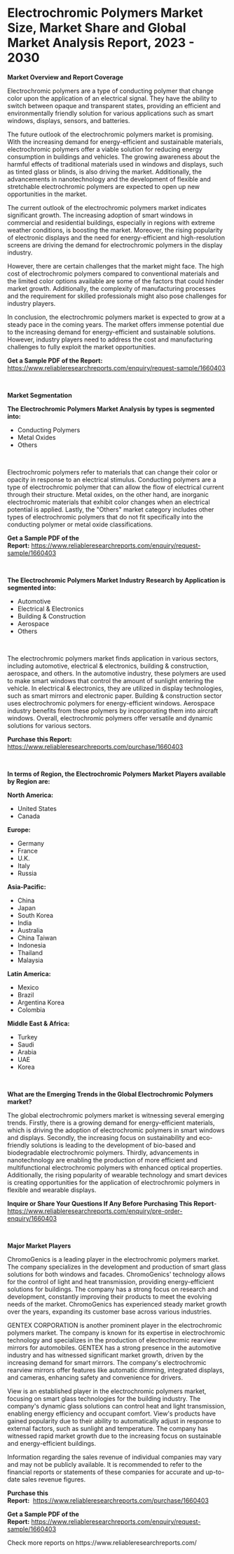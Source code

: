 <p><h1>Electrochromic Polymers Market Size, Market Share and Global Market Analysis Report, 2023 - 2030</h1></p><p><strong>Market Overview and Report Coverage</strong></p>
<p><p>Electrochromic polymers are a type of conducting polymer that change color upon the application of an electrical signal. They have the ability to switch between opaque and transparent states, providing an efficient and environmentally friendly solution for various applications such as smart windows, displays, sensors, and batteries.</p><p>The future outlook of the electrochromic polymers market is promising. With the increasing demand for energy-efficient and sustainable materials, electrochromic polymers offer a viable solution for reducing energy consumption in buildings and vehicles. The growing awareness about the harmful effects of traditional materials used in windows and displays, such as tinted glass or blinds, is also driving the market. Additionally, the advancements in nanotechnology and the development of flexible and stretchable electrochromic polymers are expected to open up new opportunities in the market.</p><p>The current outlook of the electrochromic polymers market indicates significant growth. The increasing adoption of smart windows in commercial and residential buildings, especially in regions with extreme weather conditions, is boosting the market. Moreover, the rising popularity of electronic displays and the need for energy-efficient and high-resolution screens are driving the demand for electrochromic polymers in the display industry.</p><p>However, there are certain challenges that the market might face. The high cost of electrochromic polymers compared to conventional materials and the limited color options available are some of the factors that could hinder market growth. Additionally, the complexity of manufacturing processes and the requirement for skilled professionals might also pose challenges for industry players.</p><p>In conclusion, the electrochromic polymers market is expected to grow at a steady pace in the coming years. The market offers immense potential due to the increasing demand for energy-efficient and sustainable solutions. However, industry players need to address the cost and manufacturing challenges to fully exploit the market opportunities.</p></p>
<p><strong>Get a Sample PDF of the Report:</strong> <a href="https://www.reliableresearchreports.com/enquiry/request-sample/1660403">https://www.reliableresearchreports.com/enquiry/request-sample/1660403</a></p>
<p>&nbsp;</p>
<p><strong>Market Segmentation</strong></p>
<p><strong>The Electrochromic Polymers Market Analysis by types is segmented into:</strong></p>
<p><ul><li>Conducting Polymers</li><li>Metal Oxides</li><li>Others</li></ul></p>
<p>&nbsp;</p>
<p><p>Electrochromic polymers refer to materials that can change their color or opacity in response to an electrical stimulus. Conducting polymers are a type of electrochromic polymer that can allow the flow of electrical current through their structure. Metal oxides, on the other hand, are inorganic electrochromic materials that exhibit color changes when an electrical potential is applied. Lastly, the "Others" market category includes other types of electrochromic polymers that do not fit specifically into the conducting polymer or metal oxide classifications.</p></p>
<p><strong>Get a Sample PDF of the Report:</strong>&nbsp;<a href="https://www.reliableresearchreports.com/enquiry/request-sample/1660403">https://www.reliableresearchreports.com/enquiry/request-sample/1660403</a></p>
<p>&nbsp;</p>
<p><strong>The Electrochromic Polymers Market Industry Research by Application is segmented into:</strong></p>
<p><ul><li>Automotive</li><li>Electrical & Electronics</li><li>Building & Construction</li><li>Aerospace</li><li>Others</li></ul></p>
<p>&nbsp;</p>
<p><p>The electrochromic polymers market finds application in various sectors, including automotive, electrical & electronics, building & construction, aerospace, and others. In the automotive industry, these polymers are used to make smart windows that control the amount of sunlight entering the vehicle. In electrical & electronics, they are utilized in display technologies, such as smart mirrors and electronic paper. Building & construction sector uses electrochromic polymers for energy-efficient windows. Aerospace industry benefits from these polymers by incorporating them into aircraft windows. Overall, electrochromic polymers offer versatile and dynamic solutions for various sectors.</p></p>
<p><strong>Purchase this Report:</strong>&nbsp; <a href="https://www.reliableresearchreports.com/purchase/1660403">https://www.reliableresearchreports.com/purchase/1660403</a></p>
<p>&nbsp;</p>
<p><strong>In terms of Region, the Electrochromic Polymers Market Players available by Region are:</strong></p>
<p>
    <p> <strong> North America: </strong>
        <ul>
            <li>United States</li>
            <li>Canada</li>
        </ul>
        </p> 
    <p> <strong> Europe: </strong>
        <ul>
            <li>Germany</li>
            <li>France</li>
            <li>U.K.</li>
            <li>Italy</li>
            <li>Russia</li>
        </ul>
        </p> 
    <p> <strong> Asia-Pacific: </strong>
        <ul>
            <li>China</li>
            <li>Japan</li>
            <li>South Korea</li>
            <li>India</li>
            <li>Australia</li>
            <li>China Taiwan</li>
            <li>Indonesia</li>
            <li>Thailand</li>
            <li>Malaysia</li>
        </ul>
        </p> 
    <p> <strong> Latin America: </strong>
        <ul>
            <li>Mexico</li>
            <li>Brazil</li>
            <li>Argentina Korea</li>
            <li>Colombia</li>
        </ul>
        </p> 
    <p> <strong> Middle East & Africa: </strong>
        <ul>
            <li>Turkey</li>
            <li>Saudi</li>
            <li>Arabia</li>
            <li>UAE</li>
            <li>Korea</li>
        </ul>
    </p>
    </p>
<p>&nbsp;</p>
<p><strong>What are the Emerging Trends in the Global Electrochromic Polymers market?</strong></p>
<p><p>The global electrochromic polymers market is witnessing several emerging trends. Firstly, there is a growing demand for energy-efficient materials, which is driving the adoption of electrochromic polymers in smart windows and displays. Secondly, the increasing focus on sustainability and eco-friendly solutions is leading to the development of bio-based and biodegradable electrochromic polymers. Thirdly, advancements in nanotechnology are enabling the production of more efficient and multifunctional electrochromic polymers with enhanced optical properties. Additionally, the rising popularity of wearable technology and smart devices is creating opportunities for the application of electrochromic polymers in flexible and wearable displays.</p></p>
<p><strong>Inquire or Share Your Questions If Any Before Purchasing This Report</strong>- <a href="https://www.reliableresearchreports.com/enquiry/pre-order-enquiry/1660403">https://www.reliableresearchreports.com/enquiry/pre-order-enquiry/1660403</a></p>
<p>&nbsp;</p>
<p><strong>Major Market Players</strong></p>
<p><p>ChromoGenics is a leading player in the electrochromic polymers market. The company specializes in the development and production of smart glass solutions for both windows and facades. ChromoGenics' technology allows for the control of light and heat transmission, providing energy-efficient solutions for buildings. The company has a strong focus on research and development, constantly improving their products to meet the evolving needs of the market. ChromoGenics has experienced steady market growth over the years, expanding its customer base across various industries.</p><p>GENTEX CORPORATION is another prominent player in the electrochromic polymers market. The company is known for its expertise in electrochromic technology and specializes in the production of electrochromic rearview mirrors for automobiles. GENTEX has a strong presence in the automotive industry and has witnessed significant market growth, driven by the increasing demand for smart mirrors. The company's electrochromic rearview mirrors offer features like automatic dimming, integrated displays, and cameras, enhancing safety and convenience for drivers.</p><p>View is an established player in the electrochromic polymers market, focusing on smart glass technologies for the building industry. The company's dynamic glass solutions can control heat and light transmission, enabling energy efficiency and occupant comfort. View's products have gained popularity due to their ability to automatically adjust in response to external factors, such as sunlight and temperature. The company has witnessed rapid market growth due to the increasing focus on sustainable and energy-efficient buildings.</p><p>Information regarding the sales revenue of individual companies may vary and may not be publicly available. It is recommended to refer to the financial reports or statements of these companies for accurate and up-to-date sales revenue figures.</p></p>
<p><strong>Purchase this Report:</strong>&nbsp;&nbsp;<a href="https://www.reliableresearchreports.com/purchase/1660403">https://www.reliableresearchreports.com/purchase/1660403</a></p>
<p></p>
<p><strong>Get a Sample PDF of the Report:</strong>&nbsp;<a href="https://www.reliableresearchreports.com/enquiry/request-sample/1660403">https://www.reliableresearchreports.com/enquiry/request-sample/1660403</a></p>
<p>Check more reports on https://www.reliableresearchreports.com/</p>
